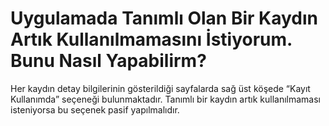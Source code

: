 # Uygulamada Tanımlı Olan Bir Kaydın Artık Kullanılmamasını İstiyorum. Bunu Nasıl Yapabilirm?

Her kaydın detay bilgilerinin gösterildiği sayfalarda sağ üst köşede “Kayıt Kullanımda” seçeneği bulunmaktadır.
Tanımlı bir kaydın artık kullanılmaması isteniyorsa bu seçenek pasif yapılmalıdır.


